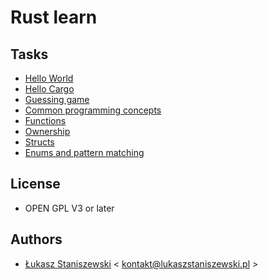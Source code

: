# Rust learn

## Tasks

* [Hello World](001-helloWorld)
* [Hello Cargo](002-hello-cargo)
* [Guessing game](003-guessing-game)
* [Common programming concepts](004-common-programming-concepts)
* [Functions](005-functions-and-control-flow)
* [Ownership](006-ownership)
* [Structs](007-structs)
* [Enums and pattern matching](008-enums-and-pattern-matching)

## License

* OPEN GPL V3 or later

## Authors

* [Łukasz Staniszewski](http://lukaszstaniszewski.pl) < kontakt@lukaszstaniszewski.pl >